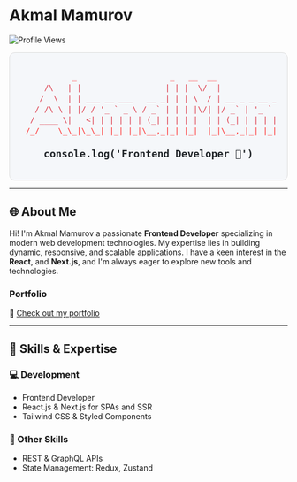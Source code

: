 # Akmal Mamurov

![Profile Views](https://komarev.com/ghpvc/?username=akmalmamurov-2&label=Profile%20views&color=0e75b6&style=flat)

<div align="center" style="font-family: 'Courier New', Courier, monospace; color: #0e75b6; background: #f5f7fa; padding: 20px; border-radius: 10px; border: 1px solid #ddd;">
<pre style="font-size: 14px; line-height: 1.4em; color: #dc3545;">
<span style="color: #ff2c2c;">           _                    _   __  __                                  __  __ </span>
<span style="color: #dc3545;">     /\   | |                  | | |  \/  |                                / _|/ _|</span>
<span style="color: #dc3545;">    /  \  | | ___ __ ___   __ _| | | \  / | __ _ _ __ ___  _   _ _ __ ___ | |_| |_ </span>
<span style="color: #dc3545;">   / /\ \ | |/ / '_ ` _ \ / _` | | | |\/| |/ _` | '_ ` _ \| | | | '__/ _ \|  _|  _|</span>
<span style="color: #dc3545;">  / ____ \|   <| | | | | | (_| | | | |  | | (_| | | | | | | |_| | | | (_) | | | |  </span>
<span style="color: #ff2c2c;"> /_/    \_\_|\_\_| |_| |_|\__,_|_| |_|  |_|\__,_|_| |_| |_|\__,_|_|  \___/|_| |_|  </span>
</pre>


  <h2 style="margin-top: 20px;">
    <code style="color: #212529; font-size: 18px;">console.log('Frontend Developer 🚀')</code>
  </h2>
</div>

---
## 🌐 About Me

Hi! I'm Akmal Mamurov a passionate **Frontend Developer** specializing in modern web development technologies. My expertise lies in building dynamic, responsive, and scalable applications. I have a keen interest in the **React**, and **Next.js**, and I'm always eager to explore new tools and technologies.

### Portfolio

🔗 [Check out my portfolio](https://portfolio-one-iota-30.vercel.app/)



---

## 🚀 Skills & Expertise

### 💻 Development

- Frontend Developer
- React.js & Next.js for SPAs and SSR
- Tailwind CSS & Styled Components

### 🔧 Other Skills

- REST & GraphQL APIs
- State Management: Redux, Zustand
